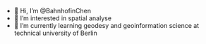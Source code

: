 - 👋 Hi, I’m @BahnhofinChen
- 👀 I’m interested in spatial analyse
- 🌱 I’m currently learning geodesy and geoinformation science at technical university of Berlin


<!---
BahnhofinChen/BahnhofinChen is a ✨ special ✨ repository because its `README.md` (this file) appears on your GitHub profile.
You can click the Preview link to take a look at your changes.
--->
